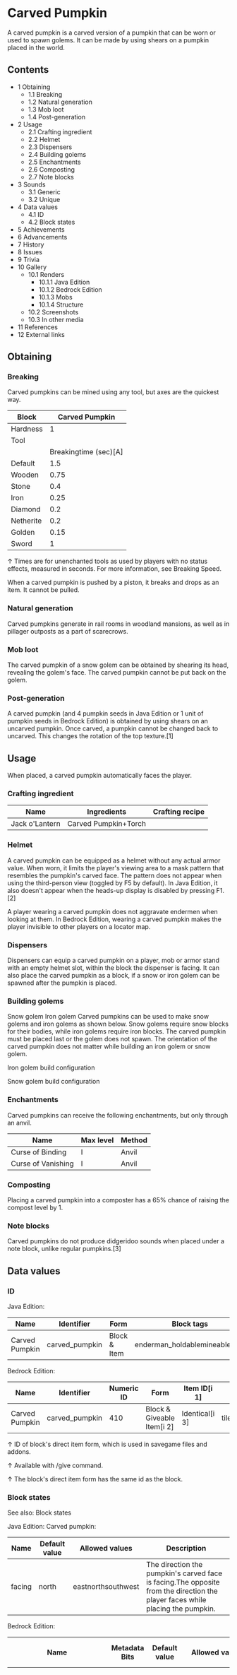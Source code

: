 # Carved Pumpkin
A carved pumpkin is a carved version of a pumpkin that can be worn or used to spawn golems. It can be made by using shears on a pumpkin placed in the world.

## Contents
- 1 Obtaining
	- 1.1 Breaking
	- 1.2 Natural generation
	- 1.3 Mob loot
	- 1.4 Post-generation
- 2 Usage
	- 2.1 Crafting ingredient
	- 2.2 Helmet
	- 2.3 Dispensers
	- 2.4 Building golems
	- 2.5 Enchantments
	- 2.6 Composting
	- 2.7 Note blocks
- 3 Sounds
	- 3.1 Generic
	- 3.2 Unique
- 4 Data values
	- 4.1 ID
	- 4.2 Block states
- 5 Achievements
- 6 Advancements
- 7 History
- 8 Issues
- 9 Trivia
- 10 Gallery
	- 10.1 Renders
		- 10.1.1 Java Edition
		- 10.1.2 Bedrock Edition
		- 10.1.3 Mobs
		- 10.1.4 Structure
	- 10.2 Screenshots
	- 10.3 In other media
- 11 References
- 12 External links

## Obtaining
### Breaking
Carved pumpkins can be mined using any tool, but axes are the quickest way.

| Block     | Carved Pumpkin        |
|-----------|-----------------------|
| Hardness  | 1                     |
| Tool      |                       |
|           | Breakingtime (sec)[A] |
| Default   | 1.5                   |
| Wooden    | 0.75                  |
| Stone     | 0.4                   |
| Iron      | 0.25                  |
| Diamond   | 0.2                   |
| Netherite | 0.2                   |
| Golden    | 0.15                  |
| Sword     | 1                     |


↑ Times are for unenchanted tools as used by players with no status effects, measured in seconds. For more information, see Breaking Speed.


When a carved pumpkin is pushed by a piston, it breaks and drops as an item. It cannot be pulled.

### Natural generation
Carved pumpkins generate in rail rooms in woodland mansions, as well as in pillager outposts as a part of scarecrows.

### Mob loot
The carved pumpkin of a snow golem can be obtained by shearing its head, revealing the golem's face. The carved pumpkin cannot be put back on the golem.

### Post-generation
A carved pumpkin (and 4 pumpkin seeds in Java Edition or 1 unit of pumpkin seeds in Bedrock Edition) is obtained by using shears on an uncarved pumpkin. Once carved, a pumpkin cannot be changed back to uncarved. This changes the rotation of the top texture.[1]

## Usage
When placed, a carved pumpkin automatically faces the player.

### Crafting ingredient
| Name           | Ingredients          | Crafting recipe |
|----------------|----------------------|-----------------|
| Jack o'Lantern | Carved Pumpkin+Torch |                 |

### Helmet


A carved pumpkin can be equipped as a helmet without any actual armor value. When worn, it limits the player's viewing area to a mask pattern that resembles the pumpkin's carved face. The pattern does not appear when using the third-person view (toggled by F5 by default). In Java Edition, it also doesn't appear when the heads-up display is disabled by pressing F1.[2]

A player wearing a carved pumpkin does not aggravate endermen when looking at them. In Bedrock Edition, wearing a carved pumpkin makes the player invisible to other players on a locator map.

### Dispensers
Dispensers can equip a carved pumpkin on a player, mob or armor stand with an empty helmet slot, within the block the dispenser is facing. It can also place the carved pumpkin as a block, if a snow or iron golem can be spawned after the pumpkin is placed.

### Building golems
Snow golem
Iron golem
Carved pumpkins can be used to make snow golems and iron golems as shown below. Snow golems require snow blocks for their bodies, while iron golems require iron blocks. The carved pumpkin must be placed last or the golem does not spawn. The orientation of the carved pumpkin does not matter while building an iron golem or snow golem.




















Iron golem build configuration















Snow golem build configuration


### Enchantments
Carved pumpkins can receive the following enchantments, but only through an anvil.

| Name               | Max level | Method |
|--------------------|-----------|--------|
| Curse of Binding   | I         | Anvil  |
| Curse of Vanishing | I         | Anvil  |

### Composting
Placing a carved pumpkin into a composter has a 65% chance of raising the compost level by 1.

### Note blocks
Carved pumpkins do not produce didgeridoo sounds when placed under a note block, unlike regular pumpkins.[3]

## Data values
### ID
Java Edition:

| Name           | Identifier     | Form         | Block tags                    | Translation key                |
|----------------|----------------|--------------|-------------------------------|--------------------------------|
| Carved Pumpkin | carved_pumpkin | Block & Item | enderman_holdablemineable/axe | block.minecraft.carved_pumpkin |

Bedrock Edition:

| Name           | Identifier     | Numeric ID | Form                       | Item ID[i 1]   | Translation key          |
|----------------|----------------|------------|----------------------------|----------------|--------------------------|
| Carved Pumpkin | carved_pumpkin | 410        | Block & Giveable Item[i 2] | Identical[i 3] | tile.carved_pumpkin.name |


↑ ID of block's direct item form, which is used in savegame files and addons.

↑ Available with /give command.

↑ The block's direct item form has the same id as the block.


### Block states
See also: Block states

Java Edition:
Carved pumpkin:

| Name   | Default value | Allowed values     | Description                                                                                                                   |
|--------|---------------|--------------------|-------------------------------------------------------------------------------------------------------------------------------|
| facing | north         | eastnorthsouthwest | The direction the pumpkin's carved face is facing.The opposite from the direction the player faces while placing the pumpkin. |

Bedrock Edition:

| Name                         | Metadata Bits | Default value | Allowed values     | Values forMetadata Bits | Description                                                                                                                                                                       |
|------------------------------|---------------|---------------|--------------------|-------------------------|-----------------------------------------------------------------------------------------------------------------------------------------------------------------------------------|
| minecraft:cardinal_direction | Not Supported | south         | eastnorthsouthwest | Unsupported             | The direction the pumpkin and carved pumpkin are facing.The opposite from the direction the player faces while placing the pumpkins. Though it doesn't affect the pumpkin at all. |



